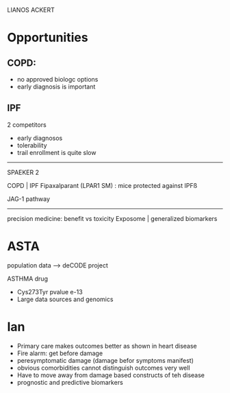 LIANOS ACKERT

# Opportunities

## COPD:

+ no approved biologc  options
+ early diagnosis is important

## IPF

2 competitors 
+ early diagnosos
+ tolerability
+ trail enrollment is quite slow

---

SPAEKER 2

COPD | IPF
Fipaxalparant (LPAR1 SM) : mice protected against IPFß

JAG-1 pathway 

---

precision medicine: benefit vs toxicity
Exposome | generalized biomarkers


# ASTA

population data --> deCODE project

ASTHMA drug
+ Cys273Tyr pvalue e-13
+ Large data sources and genomics

# Ian

+ Primary care makes outcomes better as shown in heart disease
+ Fire alarm: get before damage
+ peresymptomatic damage (damage befor symptoms manifest)
+ obvious comorbidities cannot distinguish outcomes very well
+ Have to move away from damage based constructs of teh disease
+ prognostic and predictive biomarkers


